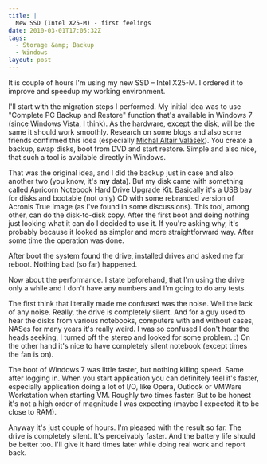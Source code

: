 ```yaml
---
title: |
  New SSD (Intel X25-M) - first feelings
date: 2010-03-01T17:05:32Z
tags:
  - Storage &amp; Backup
  - Windows
layout: post
---
```

It is couple of hours I'm using my new SSD – Intel X25-M. I ordered it to improve and speedup my working environment.

I'll start with the migration steps I performed. My initial idea was to use "Complete PC Backup and Restore" function that's available in Windows 7 (since Windows Vista, I think). As the hardware, except the disk, will be the same it should work smoothly. Research on some blogs and also some friends confirmed this idea (especially  [Michal Altair Valášek][1]). You create a backup, swap disks, boot from DVD and start restore. Simple and also nice, that such a tool is available directly in Windows.

That was the original idea, and I did the backup just in case and also another two (you know, it's **my** data). But my disk came with something called Apricorn Notebook Hard Drive Upgrade Kit. Basically it's a USB bay for disks and bootable (not only) CD with some rebranded version of Acronis True Image (as I've found in some discussions). This tool, among other, can do the disk-to-disk copy.  After the first boot and doing nothing just looking what it can do I decided to use it. If you're asking why, it's probably because it looked as simpler and more straightforward way. After some time the operation was done.

After boot the system found the drive, installed drives and asked me for reboot. Nothing bad (so far) happened.

Now about the performance. I state beforehand, that I'm using the drive only a while and I don't have any numbers and I'm going to do any tests.

The first think that literally made me confused was the noise. Well the lack of any noise. Really, the drive is completely silent. And for a guy used to hear the disks from various notebooks, computers with and without cases, NASes for many years it's really weird. I was so confused I don't hear the heads seeking, I turned off the stereo and looked for some problem. :) On the other hand it's nice to have completely silent notebook (except times the fan is on).

The boot of Windows 7 was little faster, but nothing killing speed. Same after logging in. When you start application you can definitely feel it's faster, especially application doing a lot of I/O, like Opera, Outlook or VMWare Workstation when starting VM. Roughly two times faster. But to be honest it's not a high order of magnitude I was expecting (maybe I expected it to be close to RAM).

Anyway it's just couple of hours. I'm pleased with the result so far. The drive is completely silent. It's perceivably faster. And the battery life should be better too. I'll give it hard times later while doing real work and report back.

[1]:  http://www.aspnet.cz/Authors/1-michal-altair-valasek.aspx